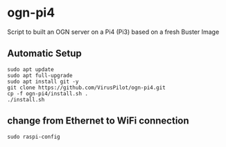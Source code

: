 # ogn-pi4
Script to built an OGN server on a Pi4 (Pi3) based on a fresh Buster Image
## Automatic Setup
```
sudo apt update
sudo apt full-upgrade
sudo apt install git -y
git clone https://github.com/VirusPilot/ogn-pi4.git
cp -f ogn-pi4/install.sh .
./install.sh
```
## change from Ethernet to WiFi connection
```
sudo raspi-config
```
